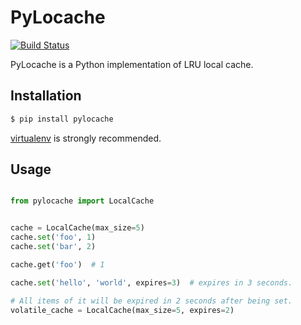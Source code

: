 # PyLocache

[![Build Status](https://travis-ci.org/psjay/PyLocache.svg?branch=master)](https://travis-ci.org/psjay/PyLocache)

PyLocache is a Python implementation of LRU local cache.

## Installation

```python
$ pip install pylocache
```

[virtualenv](https://pypi.python.org/pypi/virtualenv) is strongly recommended.

## Usage

```python

from pylocache import LocalCache


cache = LocalCache(max_size=5)
cache.set('foo', 1)
cache.set('bar', 2)

cache.get('foo')  # 1

cache.set('hello', 'world', expires=3)  # expires in 3 seconds.

# All items of it will be expired in 2 seconds after being set.
volatile_cache = LocalCache(max_size=5, expires=2)
```
